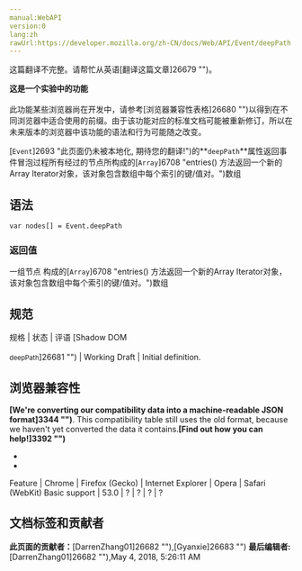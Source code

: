 ```yaml
---
manual:WebAPI
version:0
lang:zh
rawUrl:https://developer.mozilla.org/zh-CN/docs/Web/API/Event/deepPath
---
```




这篇翻译不完整。请帮忙从英语[翻译这篇文章]26679 "")。






**这是一个实验中的功能**<br></br>此功能某些浏览器尚在开发中，请参考[浏览器兼容性表格]26680 "")以得到在不同浏览器中适合使用的前缀。由于该功能对应的标准文档可能被重新修订，所以在未来版本的浏览器中该功能的语法和行为可能随之改变。




[`Event`]2693 "此页面仍未被本地化, 期待您的翻译!")的**`deepPath`**属性返回事件冒泡过程所有经过的节点所构成的[`Array`]6708 "entries() 方法返回一个新的Array Iterator对象，该对象包含数组中每个索引的键/值对。")数组


## 语法<a name="语法"></a>

```
var nodes[] = Event.deepPath
```

### 返回值<a name="返回值"></a>


一组节点 构成的[`Array`]6708 "entries() 方法返回一个新的Array Iterator对象，该对象包含数组中每个索引的键/值对。")数组


## 规范<a name="规范"></a>

规格 | 状态 | 评语 
[Shadow DOM<br></br><small>deepPath</small>]26681 "") | Working Draft | Initial definition. 


## 浏览器兼容性<a name="浏览器兼容性"></a>


**[We&#39;re converting our compatibility data into a machine-readable JSON format]3344 "")**. This compatibility table still uses the old format, because we haven&#39;t yet converted the data it contains.**[Find out how you can help!]3392 "")**


* 
* 

Feature | Chrome | Firefox (Gecko) | Internet Explorer | Opera | Safari (WebKit) 
Basic support | 53.0 | ? | ? | ? | ? 







## 文档标签和贡献者
**此页面的贡献者：**[DarrenZhang01]26682 ""),[Gyanxie]26683 "")
**最后编辑者:**[DarrenZhang01]26682 ""),<time>May 4, 2018, 5:26:11 AM</time>


